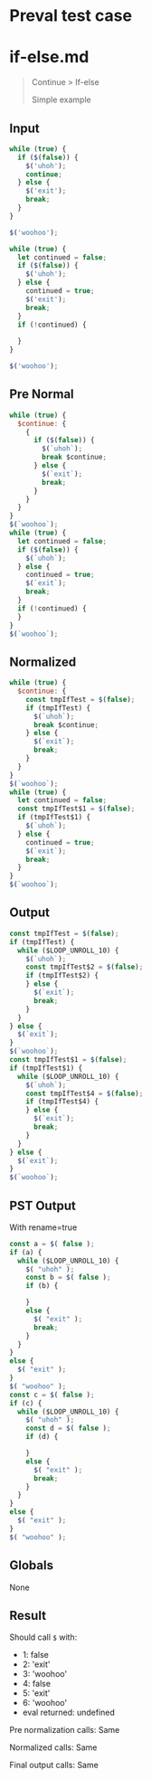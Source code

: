 # Preval test case

# if-else.md

> Continue > If-else
>
> Simple example

## Input

`````js filename=intro
while (true) {
  if ($(false)) {
    $('uhoh');
    continue;
  } else {
    $('exit');
    break;
  }
}

$('woohoo');

while (true) {
  let continued = false;
  if ($(false)) {
    $('uhoh');
  } else {
    continued = true;
    $('exit');
    break;
  }
  if (!continued) {
    
  }
}

$('woohoo');
`````

## Pre Normal


`````js filename=intro
while (true) {
  $continue: {
    {
      if ($(false)) {
        $(`uhoh`);
        break $continue;
      } else {
        $(`exit`);
        break;
      }
    }
  }
}
$(`woohoo`);
while (true) {
  let continued = false;
  if ($(false)) {
    $(`uhoh`);
  } else {
    continued = true;
    $(`exit`);
    break;
  }
  if (!continued) {
  }
}
$(`woohoo`);
`````

## Normalized


`````js filename=intro
while (true) {
  $continue: {
    const tmpIfTest = $(false);
    if (tmpIfTest) {
      $(`uhoh`);
      break $continue;
    } else {
      $(`exit`);
      break;
    }
  }
}
$(`woohoo`);
while (true) {
  let continued = false;
  const tmpIfTest$1 = $(false);
  if (tmpIfTest$1) {
    $(`uhoh`);
  } else {
    continued = true;
    $(`exit`);
    break;
  }
}
$(`woohoo`);
`````

## Output


`````js filename=intro
const tmpIfTest = $(false);
if (tmpIfTest) {
  while ($LOOP_UNROLL_10) {
    $(`uhoh`);
    const tmpIfTest$2 = $(false);
    if (tmpIfTest$2) {
    } else {
      $(`exit`);
      break;
    }
  }
} else {
  $(`exit`);
}
$(`woohoo`);
const tmpIfTest$1 = $(false);
if (tmpIfTest$1) {
  while ($LOOP_UNROLL_10) {
    $(`uhoh`);
    const tmpIfTest$4 = $(false);
    if (tmpIfTest$4) {
    } else {
      $(`exit`);
      break;
    }
  }
} else {
  $(`exit`);
}
$(`woohoo`);
`````

## PST Output

With rename=true

`````js filename=intro
const a = $( false );
if (a) {
  while ($LOOP_UNROLL_10) {
    $( "uhoh" );
    const b = $( false );
    if (b) {

    }
    else {
      $( "exit" );
      break;
    }
  }
}
else {
  $( "exit" );
}
$( "woohoo" );
const c = $( false );
if (c) {
  while ($LOOP_UNROLL_10) {
    $( "uhoh" );
    const d = $( false );
    if (d) {

    }
    else {
      $( "exit" );
      break;
    }
  }
}
else {
  $( "exit" );
}
$( "woohoo" );
`````

## Globals

None

## Result

Should call `$` with:
 - 1: false
 - 2: 'exit'
 - 3: 'woohoo'
 - 4: false
 - 5: 'exit'
 - 6: 'woohoo'
 - eval returned: undefined

Pre normalization calls: Same

Normalized calls: Same

Final output calls: Same
